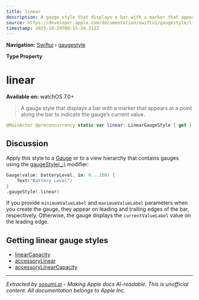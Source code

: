```yaml
---
title: linear
description: A gauge style that displays a bar with a marker that appears at a point along the bar to indicate the gauge’s current value.
source: https://developer.apple.com/documentation/swiftui/gaugestyle/linear
timestamp: 2025-10-29T00:15:24.212Z
---
```


**Navigation:** [Swiftui](/documentation/swiftui) › [gaugestyle](/documentation/swiftui/gaugestyle)

**Type Property**

# linear

**Available on:** watchOS 7.0+

> A gauge style that displays a bar with a marker that appears at a point along the bar to indicate the gauge’s current value.

```swift
@MainActor @preconcurrency static var linear: LinearGaugeStyle { get }
```

## Discussion

Apply this style to a [Gauge](/documentation/swiftui/gauge) or to a view hierarchy that contains gauges using the [gaugeStyle(_:)](/documentation/swiftui/view/gaugestyle(_:)) modifier:

```swift
Gauge(value: batteryLevel, in: 0...100) {
    Text("Battery Level")
}
.gaugeStyle(.linear)
```

If you provide `minimumValueLabel` and `maximumValueLabel` parameters when you create the gauge, they appear on leading and trailing edges of the bar, respectively. Otherwise, the gauge displays the `currentValueLabel` value on the leading edge.

## Getting linear gauge styles

- [linearCapacity](/documentation/swiftui/gaugestyle/linearcapacity)
- [accessoryLinear](/documentation/swiftui/gaugestyle/accessorylinear)
- [accessoryLinearCapacity](/documentation/swiftui/gaugestyle/accessorylinearcapacity)

---

*Extracted by [sosumi.ai](https://sosumi.ai) - Making Apple docs AI-readable.*
*This is unofficial content. All documentation belongs to Apple Inc.*
